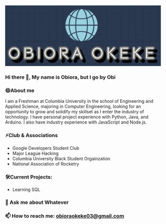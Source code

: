 <p align="center"><img src="https://github.com/Obiora-Okeke/Obiora-Okeke/blob/main/Logo.PNG"/></div>

### Hi there 👋, My name is Obiora, but I go by Obi

### 😄About me
I am a Freshman at Columbia University in the school of Engineering and Applied Science, majoring in Computer Engineering, looking for an opportunity to grow and solidify my skillset as I enter the industry of technology. I have personal project experience with Python, Java, and Arduino. I also have industry experience with JavaScript and Node.js.

### ⚡Club & Associations
* Google Developers Student Club
* Major League Hacking
* Columbia University Black Student Orgainzation
* National Association of Rocketry

### 🛠️Current Projects:
* Learning SQL

### 💬 Ask me about Whatever

### 📫 How to reach me: obioraokeke03@gmail.com
